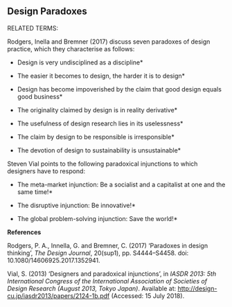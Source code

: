 ## Design Paradoxes

RELATED TERMS: 

Rodgers, Inella and Bremner (2017) discuss seven paradoxes of design practice, which they characterise as follows:

* Design is very undisciplined as a discipline* 

* The easier it becomes to design, the harder it is to design*

* Design has become impoverished by the claim that good design equals good business*

* The originality claimed by design is in reality derivative*

* The usefulness of design research lies in its uselessness*

* The claim by design to be responsible is irresponsible*

* The devotion of design to sustainability is unsustainable*

Steven Vial points to the following paradoxical injunctions to which designers have to respond:

* The meta-market injunction: Be a socialist and a capitalist at one and the same time!*

* The disruptive injunction: Be innovative!*

* The global problem-solving injunction: Save the world!*

**References**

Rodgers, P. A., Innella, G. and Bremner, C. (2017) ‘Paradoxes in design thinking’, _The Design Journal_, 20(sup1), pp. S4444–S4458. doi: 10.1080/14606925.2017.1352941.

Vial, S. (2013) ‘Designers and paradoxical injunctions’, in _IASDR 2013: 5th International Congress of the International Association of Societies of Design Research (August 2013, Tokyo Japan)_. Available at: http://design-cu.jp/iasdr2013/papers/2124-1b.pdf (Accessed: 15 July 2018).
